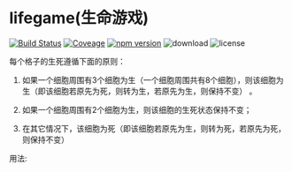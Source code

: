 # lifegame(生命游戏) 
[![Build Status](https://travis-ci.org/moyunchen/lifegame.svg?branch=master)](https://travis-ci.org/moyunchen/lifegame) [![Coveage](https://img.shields.io/codecov/c/github/moyunchen/lifegame/master.svg)](https://codecov.io/gh/moyunchen/lifegame) [![npm version](https://img.shields.io/npm/v/lifegame.svg)](https://www.npmjs.com/package/lifegame) ![download](https://img.shields.io/npm/dt/lifegame.svg) ![license](https://img.shields.io/npm/l/express.svg)

每个格子的生死遵循下面的原则：

1. 如果一个细胞周围有3个细胞为生（一个细胞周围共有8个细胞），则该细胞为生（即该细胞若原先为死，则转为生，若原先为生，则保持不变） 。
    
2. 如果一个细胞周围有2个细胞为生，则该细胞的生死状态保持不变；
    
3. 在其它情况下，该细胞为死（即该细胞若原先为生，则转为死，若原先为死，则保持不变）

用法: